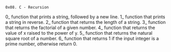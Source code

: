 	0x08. C - Recursion

0_ function that prints a string, followed by a new line.
1_ function that prints a string in reverse.
2_ function that returns the length of a string.
3_ function that returns the factorial of a given number.
4_ function that returns the value of x raised to the power of y.
5_  function that returns the natural square root of a number.
6_  function that returns 1 if the input integer is a prime number, otherwise return 0.
